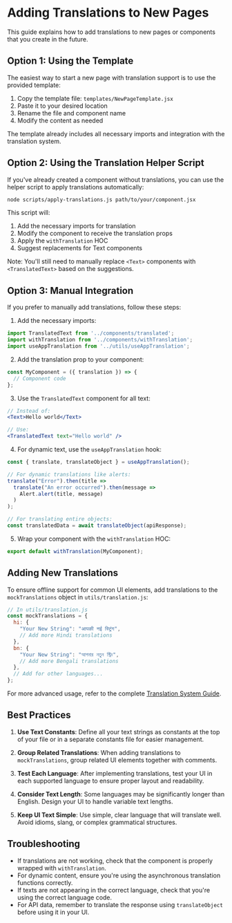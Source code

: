 # Adding Translations to New Pages

This guide explains how to add translations to new pages or components that you create in the future.

## Option 1: Using the Template

The easiest way to start a new page with translation support is to use the provided template:

1. Copy the template file: `templates/NewPageTemplate.jsx`
2. Paste it to your desired location
3. Rename the file and component name
4. Modify the content as needed

The template already includes all necessary imports and integration with the translation system.

## Option 2: Using the Translation Helper Script

If you've already created a component without translations, you can use the helper script to apply translations automatically:

```bash
node scripts/apply-translations.js path/to/your/component.jsx
```

This script will:
1. Add the necessary imports for translation
2. Modify the component to receive the translation props
3. Apply the `withTranslation` HOC
4. Suggest replacements for Text components

Note: You'll still need to manually replace `<Text>` components with `<TranslatedText>` based on the suggestions.

## Option 3: Manual Integration

If you prefer to manually add translations, follow these steps:

1. Add the necessary imports:
```jsx
import TranslatedText from '../components/translated';
import withTranslation from '../components/withTranslation';
import useAppTranslation from '../utils/useAppTranslation';
```

2. Add the translation prop to your component:
```jsx
const MyComponent = ({ translation }) => {
  // Component code
};
```

3. Use the `TranslatedText` component for all text:
```jsx
// Instead of:
<Text>Hello world</Text>

// Use:
<TranslatedText text="Hello world" />
```

4. For dynamic text, use the `useAppTranslation` hook:
```jsx
const { translate, translateObject } = useAppTranslation();

// For dynamic translations like alerts:
translate("Error").then(title => 
  translate("An error occurred").then(message => 
    Alert.alert(title, message)
  )
);

// For translating entire objects:
const translatedData = await translateObject(apiResponse);
```

5. Wrap your component with the `withTranslation` HOC:
```jsx
export default withTranslation(MyComponent);
```

## Adding New Translations

To ensure offline support for common UI elements, add translations to the `mockTranslations` object in `utils/translation.js`:

```js
// In utils/translation.js
const mockTranslations = {
  hi: {
    "Your New String": "आपकी नई स्ट्रिंग",
    // Add more Hindi translations
  },
  bn: {
    "Your New String": "আপনার নতুন স্ট্রিং",
    // Add more Bengali translations
  },
  // Add for other languages...
};
```

For more advanced usage, refer to the complete [Translation System Guide](./TranslationGuide.md).

## Best Practices

1. **Use Text Constants**: Define all your text strings as constants at the top of your file or in a separate constants file for easier management.

2. **Group Related Translations**: When adding translations to `mockTranslations`, group related UI elements together with comments.

3. **Test Each Language**: After implementing translations, test your UI in each supported language to ensure proper layout and readability.

4. **Consider Text Length**: Some languages may be significantly longer than English. Design your UI to handle variable text lengths.

5. **Keep UI Text Simple**: Use simple, clear language that will translate well. Avoid idioms, slang, or complex grammatical structures.

## Troubleshooting

- If translations are not working, check that the component is properly wrapped with `withTranslation`.
- For dynamic content, ensure you're using the asynchronous translation functions correctly.
- If texts are not appearing in the correct language, check that you're using the correct language code.
- For API data, remember to translate the response using `translateObject` before using it in your UI. 